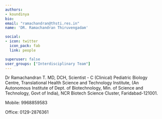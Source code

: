 ```yaml
---
authors:
- koundinya
bio: 
email: "ramachandran@thsti.res.in"
name: 'DR. Ramachandran Thiruvengadam'

social:
- icon: twitter
  icon_pack: fab
  link: people

superuser: false
user_groups: ["Interdisciplinary Team"]
---
```

Dr Ramachandran T. MD, DCH,
Scientist - C (Clinical)
Pediatric Biology Centre,
Translational Health Science and Technology Institute,
(An Autonomous Institute of Dept. of Biotechnology, Min. of Science and Technology, Govt of India),
NCR Biotech Science Cluster,
Faridabad-121001.

Mobile: 9968859583

Office: 0129-2876361

